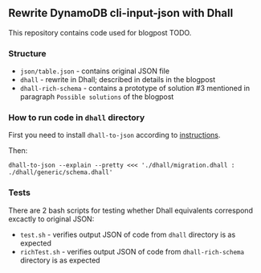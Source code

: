 ## Rewrite DynamoDB cli-input-json with Dhall

This repository contains code used for blogpost TODO.

### Structure

* `json/table.json` - contains original JSON file
* `dhall` - rewrite in Dhall; described in details in the blogpost
* `dhall-rich-schema` - contains a prototype of solution #3 mentioned in paragraph `Possible solutions` of the blogpost

### How to run code in `dhall` directory

First you need to install `dhall-to-json` according to [instructions](https://github.com/dhall-lang/dhall-lang/wiki/Getting-started%3A-Generate-JSON-or-YAML).

Then:

```
dhall-to-json --explain --pretty <<< './dhall/migration.dhall : ./dhall/generic/schema.dhall'
```

### Tests

There are 2 bash scripts for testing whether Dhall equivalents correspond excactly to original JSON:

* `test.sh` - verifies output JSON of code from `dhall` directory is as expected
* `richTest.sh` - verifies output JSON of code from `dhall-rich-schema` directory is as expected